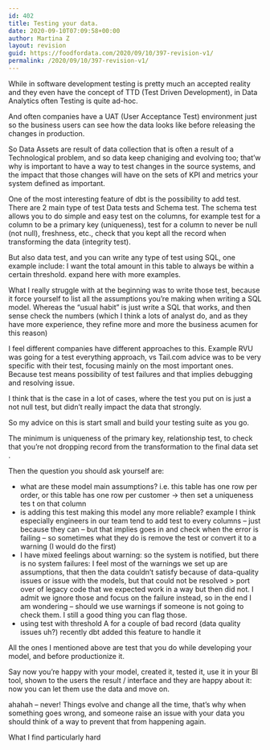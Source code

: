 ```yaml
---
id: 402
title: Testing your data.
date: 2020-09-10T07:09:58+00:00
author: Martina Z
layout: revision
guid: https://foodfordata.com/2020/09/10/397-revision-v1/
permalink: /2020/09/10/397-revision-v1/
---
```

While in software development testing is pretty much an accepted reality and they even have the concept of TTD (Test Driven Development), in Data Analytics often Testing is quite ad-hoc. 

And often companies have a UAT (User Acceptance Test) environment just so the business users can see how the data looks like before releasing the changes in production.

So Data Assets are result of data collection that is often a result of a Technological problem, and so data keep chaniging and evolving too; that&#8217;w why is important to have a way to test changes in the source systems, and the impact that those changes will have on the sets of KPI and metrics your system defined as important.

One of the most interesting feature of dbt is the possibility to add test. There are 2 main type of test Data tests and Schema test. The schema test allows you to do simple and easy test on the columns, for example test for a column to be a primary key (uniqueness), test for a column to never be null (not null), freshness, etc., check that you kept all the record when transforming the data (integrity test).

But also data test, and you can write any type of test using SQL, one example include: I want the total amount in this table to always be within a certain threshold. expand here with more examples.

What I really struggle with at the beginning was to write those test, because it force yourself to list all the assumptions you&#8217;re making when writing a SQL model. Whereas the &#8220;usual habit&#8221; is just write a SQL that works, and then sense check the numbers (which I think a lots of analyst do, and as they have more experience, they refine more and more the business acumen for this reason)

I feel different companies have different approaches to this. Example RVU was going for a test everything approach, vs Tail.com advice was to be very specific with their test, focusing mainly on the most important ones. Because test means possibility of test failures and that implies debugging and resolving issue. 

I think that is the case in a lot of cases, where the test you put on is just a not null test, but didn&#8217;t really impact the data that strongly.

So my advice on this is start small and build your testing suite as you go.

The minimum is uniqueness of the primary key, relationship test, to check that you&#8217;re not dropping record from the transformation to the final data set .

Then the question you should ask yourself are:

  * what are these model main assumptions? i.e. this table has one row per order, or this table has one row per customer -> then set a uniqueness tes t on that column
  * is adding this test making this model any more reliable? example I think especially engineers in our team tend to add test to every columns &#8211; just because they can &#8211; but that implies goes in and check when the error is failing &#8211; so sometimes what they do is remove the test or convert it to a warning (I would do the first)
  * I have mixed feelings about warning: so the system is notified, but there is no system failures: I feel most of the warnings we set up are assumptions, that then the data couldn&#8217;t satisfy because of data-quality issues or issue with the models, but that could not be resolved > port over of legacy code that we expected work in a way but then did not. I admit we ignore those and focus on the failure instead, so in the end I am wondering &#8211; should we use warnings if someone is not going to check them. I still a good thing you can flag those.
  * using test with threshold A for a couple of bad record (data quality issues uh?) recently dbt added this feature to handle it 

All the ones I mentioned above are test that you do while developing your model, and before productionize it.

Say now you&#8217;re happy with your model, created it, tested it, use it in your BI tool, shown to the users the result / interface and they are happy about it: now you can let them use the data and move on.

ahahah &#8211; never! Things evolve and change all the time, that&#8217;s why when something goes wrong, and someone raise an issue with your data you should think of a way to prevent that from happening again.

What I find particularly hard
